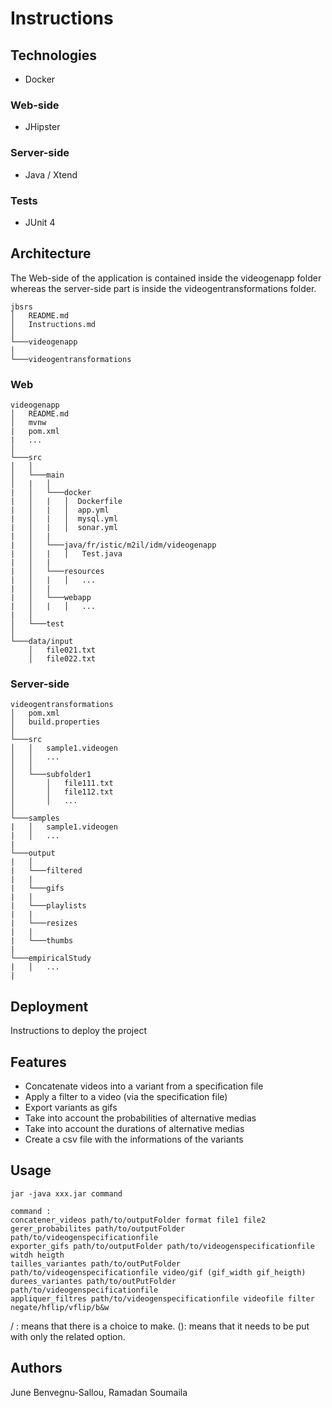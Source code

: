 # Instructions

## Technologies
- Docker
### Web-side
- JHipster

### Server-side
- Java / Xtend

### Tests
- JUnit 4 

## Architecture
The Web-side of the application is contained inside the videogenapp folder whereas the server-side part is inside the videogentransformations folder.
```
jbsrs
│   README.md
│   Instructions.md    
│
└───videogenapp
│  
└───videogentransformations

```

### Web
```
videogenapp
│   README.md
│   mvnw
|   pom.xml
|   ...
│
└───src
│   │
│   └───main
│   |   │
|   │   └───docker
|   │   |   │  Dockerfile
|   │   |   │  app.yml
|   │   |   │  mysql.yml
|   │   |   │  sonar.yml
|   │   |  
|   │   └───java/fr/istic/m2il/idm/videogenapp
|   │   |   │   Test.java
|   │   |   
|   │   └───resources
|   │   |   │   ...
|   │   |   
|   │   └───webapp
|   │   |   │   ...
|   │
│   └───test
│   
└───data/input
    │   file021.txt
    │   file022.txt
```
### Server-side
```
videogentransformations
│   pom.xml
│   build.properties  
│
└───src
│   │   sample1.videogen
│   │   ...
│   │
│   └───subfolder1
│       │   file111.txt
│       │   file112.txt
│       │   ...
│   
└───samples
|   │   sample1.videogen
|   │   ...
|
└───output
|   │   
|   └───filtered
|   |
|   └───gifs
|   |
|   └───playlists
|   |
|   └───resizes
|   |
|   └───thumbs
|
└───empiricalStudy
|   │   ...
|
```

## Deployment
Instructions to deploy the project

## Features
- Concatenate videos into a variant from a specification file
- Apply a filter to a video (via the specification file)
- Export variants as gifs
- Take into account the probabilities of alternative medias
- Take into account the durations of alternative medias
- Create a csv file with the informations of the variants

## Usage
```
jar -java xxx.jar command

command :
concatener_videos path/to/outputFolder format file1 file2 
gerer_probabilites path/to/outputFolder path/to/videogenspecificationfile
exporter_gifs path/to/outputFolder path/to/videogenspecificationfile witdh heigth
tailles_variantes path/to/outPutFolder path/to/videogenspecificationfile video/gif (gif_width gif_heigth)
durees_variantes path/to/outPutFolder path/to/videogenspecificationfile 
appliquer_filtres path/to/videogenspecificationfile videofile filter negate/hflip/vflip/b&w
```
/ : means that there is a choice to make.
(): means that it needs to be put with only the related option.

## Authors
June Benvegnu-Sallou, Ramadan Soumaila
